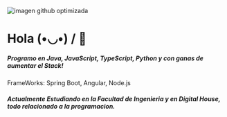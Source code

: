 ![imagen github optimizada](https://github.com/JaviCaiola/JaviCaiola/assets/114126710/9d01f5fe-0e3a-4eee-a5a9-73221d0689a5)

# Hola  (•◡•) / 👋

 ##### Programo en Java, JavaScript, TypeScript, Python y con ganas de aumentar el Stack!
 FrameWorks: Spring Boot, Angular, Node.js 
##### Actualmente Estudiando en la Facultad de Ingenieria y en Digital House, todo relacionado a la programacion.

 
<!--
**JaviCaiola/JaviCaiola** is a ✨ _special_ ✨ repository because its `README.md` (this file) appears on your GitHub profile.

Here are some ideas to get you started:

- 🔭 I’m currently working on ...
- 🌱 I’m currently learning ...
- 👯 I’m looking to collaborate on ...
- 🤔 I’m looking for help with ...
- 💬 Ask me about ...
- 📫 How to reach me: ...
- 😄 Pronouns: ...
- ⚡ Fun fact: ...
-->
